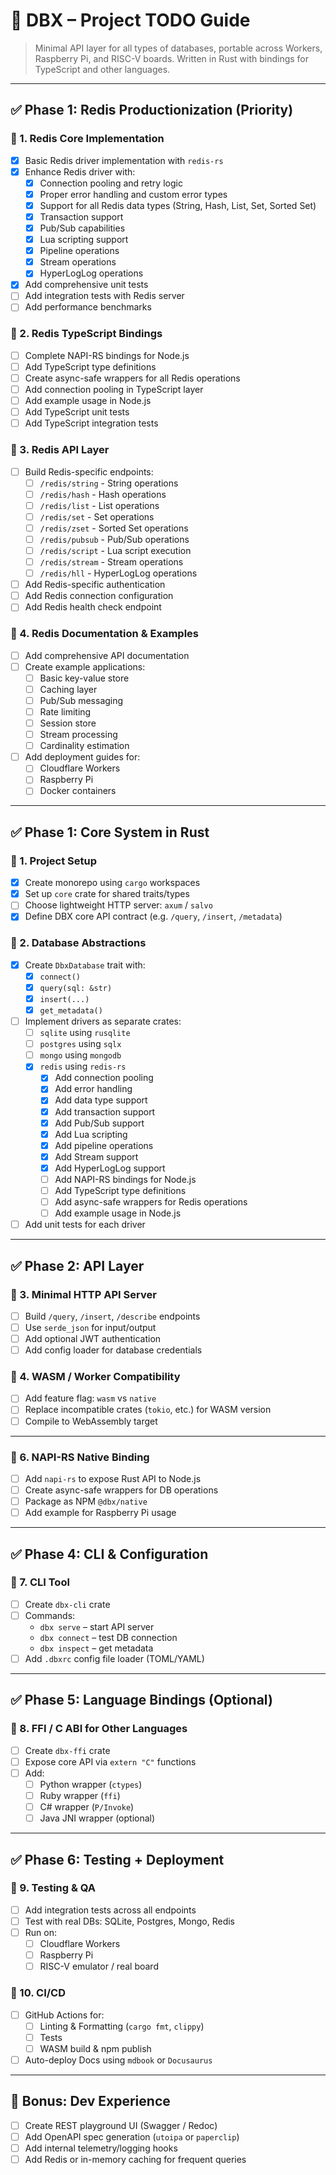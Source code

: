 # 📘 DBX – Project TODO Guide

> Minimal API layer for all types of databases, portable across Workers, Raspberry Pi, and RISC-V boards. Written in Rust with bindings for TypeScript and other languages.

---

## ✅ Phase 1: Redis Productionization (Priority)

### 🔹 1. Redis Core Implementation

- [x] Basic Redis driver implementation with `redis-rs`
- [x] Enhance Redis driver with:
  - [x] Connection pooling and retry logic
  - [x] Proper error handling and custom error types
  - [x] Support for all Redis data types (String, Hash, List, Set, Sorted Set)
  - [x] Transaction support
  - [x] Pub/Sub capabilities
  - [x] Lua scripting support
  - [x] Pipeline operations
  - [x] Stream operations
  - [x] HyperLogLog operations
- [x] Add comprehensive unit tests
- [ ] Add integration tests with Redis server
- [ ] Add performance benchmarks

### 🔹 2. Redis TypeScript Bindings

- [ ] Complete NAPI-RS bindings for Node.js
- [ ] Add TypeScript type definitions
- [ ] Create async-safe wrappers for all Redis operations
- [ ] Add connection pooling in TypeScript layer
- [ ] Add example usage in Node.js
- [ ] Add TypeScript unit tests
- [ ] Add TypeScript integration tests

### 🔹 3. Redis API Layer

- [ ] Build Redis-specific endpoints:
  - [ ] `/redis/string` - String operations
  - [ ] `/redis/hash` - Hash operations
  - [ ] `/redis/list` - List operations
  - [ ] `/redis/set` - Set operations
  - [ ] `/redis/zset` - Sorted Set operations
  - [ ] `/redis/pubsub` - Pub/Sub operations
  - [ ] `/redis/script` - Lua script execution
  - [ ] `/redis/stream` - Stream operations
  - [ ] `/redis/hll` - HyperLogLog operations
- [ ] Add Redis-specific authentication
- [ ] Add Redis connection configuration
- [ ] Add Redis health check endpoint

### 🔹 4. Redis Documentation & Examples

- [ ] Add comprehensive API documentation
- [ ] Create example applications:
  - [ ] Basic key-value store
  - [ ] Caching layer
  - [ ] Pub/Sub messaging
  - [ ] Rate limiting
  - [ ] Session store
  - [ ] Stream processing
  - [ ] Cardinality estimation
- [ ] Add deployment guides for:
  - [ ] Cloudflare Workers
  - [ ] Raspberry Pi
  - [ ] Docker containers

---

## ✅ Phase 1: Core System in Rust

### 🔹 1. Project Setup

- [x] Create monorepo using `cargo` workspaces
- [x] Set up `core` crate for shared traits/types
- [ ] Choose lightweight HTTP server: `axum` / `salvo`
- [x] Define DBX core API contract (e.g. `/query`, `/insert`, `/metadata`)

### 🔹 2. Database Abstractions

- [x] Create `DbxDatabase` trait with:
  - [x] `connect()`
  - [x] `query(sql: &str)`
  - [x] `insert(...)`
  - [x] `get_metadata()`
- [ ] Implement drivers as separate crates:
  - [ ] `sqlite` using `rusqlite`
  - [ ] `postgres` using `sqlx`
  - [ ] `mongo` using `mongodb`
  - [x] `redis` using `redis-rs`
    - [x] Add connection pooling
    - [x] Add error handling
    - [x] Add data type support
    - [x] Add transaction support
    - [x] Add Pub/Sub support
    - [x] Add Lua scripting
    - [x] Add pipeline operations
    - [x] Add Stream support
    - [x] Add HyperLogLog support
    - [ ] Add NAPI-RS bindings for Node.js
    - [ ] Add TypeScript type definitions
    - [ ] Add async-safe wrappers for Redis operations
    - [ ] Add example usage in Node.js
- [ ] Add unit tests for each driver

---

## ✅ Phase 2: API Layer

### 🔹 3. Minimal HTTP API Server

- [ ] Build `/query`, `/insert`, `/describe` endpoints
- [ ] Use `serde_json` for input/output
- [ ] Add optional JWT authentication
- [ ] Add config loader for database credentials

### 🔹 4. WASM / Worker Compatibility

- [ ] Add feature flag: `wasm` vs `native`
- [ ] Replace incompatible crates (`tokio`, etc.) for WASM version
- [ ] Compile to WebAssembly target

---

### 🔹 6. NAPI-RS Native Binding

- [ ] Add `napi-rs` to expose Rust API to Node.js
- [ ] Create async-safe wrappers for DB operations
- [ ] Package as NPM `@dbx/native`
- [ ] Add example for Raspberry Pi usage

---

## ✅ Phase 4: CLI & Configuration

### 🔹 7. CLI Tool

- [ ] Create `dbx-cli` crate
- [ ] Commands:
  - `dbx serve` – start API server
  - `dbx connect` – test DB connection
  - `dbx inspect` – get metadata
- [ ] Add `.dbxrc` config file loader (TOML/YAML)

---

## ✅ Phase 5: Language Bindings (Optional)

### 🔹 8. FFI / C ABI for Other Languages

- [ ] Create `dbx-ffi` crate
- [ ] Expose core API via `extern "C"` functions
- [ ] Add:
  - [ ] Python wrapper (`ctypes`)
  - [ ] Ruby wrapper (`ffi`)
  - [ ] C# wrapper (`P/Invoke`)
  - [ ] Java JNI wrapper (optional)

---

## ✅ Phase 6: Testing + Deployment

### 🔹 9. Testing & QA

- [ ] Add integration tests across all endpoints
- [ ] Test with real DBs: SQLite, Postgres, Mongo, Redis
- [ ] Run on:
  - [ ] Cloudflare Workers
  - [ ] Raspberry Pi
  - [ ] RISC-V emulator / real board

### 🔹 10. CI/CD

- [ ] GitHub Actions for:
  - [ ] Linting & Formatting (`cargo fmt`, `clippy`)
  - [ ] Tests
  - [ ] WASM build & npm publish
- [ ] Auto-deploy Docs using `mdbook` or `Docusaurus`

---

## 🧩 Bonus: Dev Experience

- [ ] Create REST playground UI (Swagger / Redoc)
- [ ] Add OpenAPI spec generation (`utoipa` or `paperclip`)
- [ ] Add internal telemetry/logging hooks
- [ ] Add Redis or in-memory caching for frequent queries
